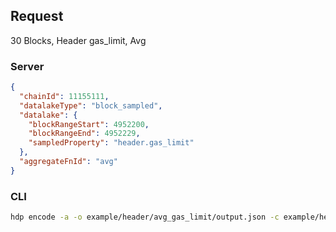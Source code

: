 ## Request

30 Blocks, Header gas_limit, Avg

### Server

```json
{
  "chainId": 11155111,
  "datalakeType": "block_sampled",
  "datalake": {
    "blockRangeStart": 4952200,
    "blockRangeEnd": 4952229,
    "sampledProperty": "header.gas_limit"
  },
  "aggregateFnId": "avg"
}
```

### CLI

```bash
hdp encode -a -o example/header/avg_gas_limit/output.json -c example/header/avg_gas_limit/input.json "avg" -b 4952200 4952229 "header.gas_limit" 1
```
